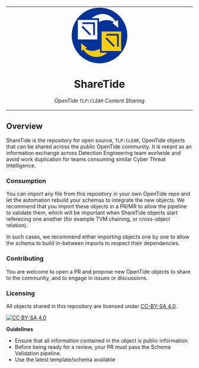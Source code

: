 <table align="center"><tr><td align="center" width="9999">
<img src="sharetide-logo.png" align="center" width="150" alt="Project icon">

# ShareTide

_OpenTide `TLP:CLEAR` Content Sharing_

</td></tr></table>

## Overview

ShareTide is the repository for open source, `TLP:CLEAR`, OpenTide objects that can be shared across the public OpenTide community. It is meant as an information exchange across Detection Engineering team worlwide and avoid work duplication for teams consuming similar Cyber Threat Intelligence.

### Consumption

You can import any file from this repository in your own OpenTide repo and let the automation rebuild your schemas to integrate the new objects. We recommend that you import these objects in a PR/MR to allow the pipeline to validate them, which will be important when ShareTide objects start referecing one another (for example TVM chaining, or cross-object relation).

In such cases, we recommend either importing objects one by one to allow the schema to build in-between imports to respect their dependencies. 
 
### Contributing

You are welcome to open a PR and propose new OpenTide objects to share to the community, and to engage in issues or discussions.

### Licensing

All objects shared in this repository are licensed under [CC-BY-SA 4.0](https://creativecommons.org/licenses/by-sa/4.0/deed.en). 

[![CC BY-SA 4.0][cc-by-sa-image]][cc-by-sa]

[cc-by-sa]: http://creativecommons.org/licenses/by-sa/4.0/
[cc-by-sa-image]: https://licensebuttons.net/l/by-sa/4.0/88x31.png
[cc-by-sa-shield]: https://img.shields.io/badge/License-CC%20BY--SA%204.0-lightgrey.svg


**Guidelines**
- Ensure that all information contained in the object is public information.
- Before being ready for a review, your PR must pass the Schema Validation pipeline.
- Use the latest template/schema available 
